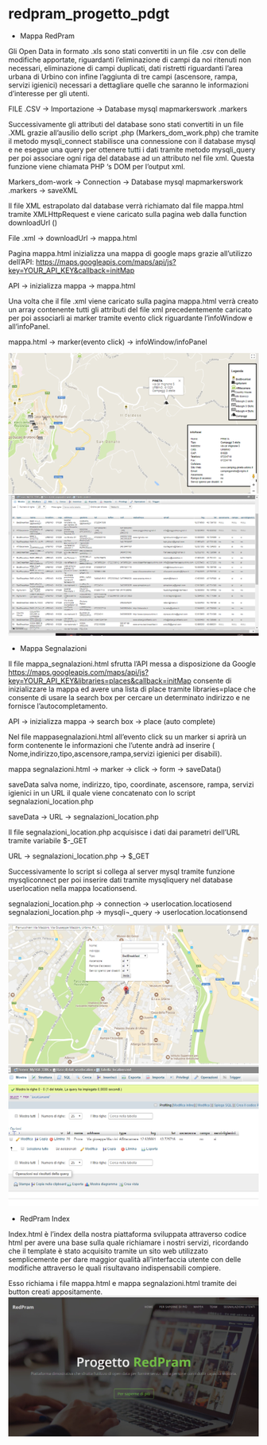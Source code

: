 # redpram_progetto_pdgt
* Mappa RedPram 

Gli Open Data in formato .xls sono stati convertiti in un file .csv  con delle modifiche apportate, riguardanti l’eliminazione di campi da noi ritenuti non necessari, eliminazione di campi duplicati, dati ristretti riguardanti l’area urbana di Urbino con infine l’aggiunta di tre campi (ascensore, rampa, servizi igienici) necessari a dettagliare quelle che saranno le informazioni d’interesse per gli utenti.

FILE .CSV -> Importazione -> Database mysql mapmarkerswork .markers

Successivamente gli attributi del database sono stati convertiti in un file .XML grazie all’ausilio dello script .php (Markers_dom_work.php) che tramite il metodo mysqli_connect stabilisce una connessione con il database mysql e ne esegue una query per ottenere tutti i dati tramite metodo mysqli_query per poi associare ogni riga del database ad un attributo nel file xml. Questa funzione viene chiamata PHP ‘s DOM per l’output xml. 

Markers_dom-work -> Connection -> Database mysql mapmarkerswork .markers -> saveXML


Il file XML estrapolato dal database verrà richiamato dal file mappa.html tramite XMLHttpRequest e viene  caricato sulla pagina web dalla function  downloadUrl () 

File .xml -> downloadUrl -> mappa.html

Pagina mappa.html inizializza una mappa di google maps grazie all’utilizzo dell’API: https://maps.googleapis.com/maps/api/js?key=YOUR_API_KEY&callback=initMap

API -> inizializza mappa -> mappa.html


Una volta che il file .xml viene caricato sulla pagina mappa.html verrà creato un array contenente tutti gli attributi del file xml precedentemente caricato per poi associarli ai marker tramite evento click riguardante l’infoWindow e  all’infoPanel.  

mappa.html -> marker(evento click) -> infoWindow/infoPanel 

<img src="screen/screen_map.png">
<img src="screen/db_maps.png">

* Mappa Segnalazioni

Il file mappa_segnalazioni.html sfrutta l’API messa a disposizione da Google
https://maps.googleapis.com/maps/api/js?key=YOUR_API_KEY&libraries=places&callback=initMap 
consente di inizializzare la mappa ed avere una lista di place tramite libraries=place che consente di usare la search box per cercare un determinato indirizzo e ne fornisce l’autocompletamento.

API -> inizializza mappa -> search box -> place (auto complete)

Nel file mappasegnalazioni.html all’evento click su un marker si aprirà un form contenente le informazioni che l’utente andrà ad inserire ( Nome,indirizzo,tipo,ascensore,rampa,servizi igienici per disabili).

mappa segnalazioni.html -> marker -> click -> form -> saveData()

saveData salva nome, indirizzo, tipo, coordinate, ascensore, rampa, servizi igienici in un URL il quale viene concatenato con lo script segnalazioni_location.php

saveData -> URL -> segnalazioni_location.php


Il file segnalazioni_location.php acquisisce i dati dai parametri dell’URL tramite variabile $-_GET 

URL -> segnalazioni_location.php -> $_GET 

Successivamente lo script si collega al server mysql tramite funzione mysqliconnect per poi inserire dati tramite mysqliquery nel database userlocation nella mappa locationsend.

segnalazioni_location.php -> connection -> userlocation.locatiosend 
segnalazioni_location.php -> mysqli¬_query -> userlocation.locationsend 

<img src="screen/segnalazioni.png">
<img src="screen/db_segnalazioni.png">

* RedPram Index

Index.html è l’index della nostra piattaforma sviluppata attraverso codice html per avere una base sulla quale richiamare i nostri servizi, ricordando che il template è stato acquisito tramite un sito web utilizzato semplicemente per dare maggior qualità all’interfaccia utente con delle modifiche attraverso le quali risultavano indispensabili compiere. 

Esso richiama i file mappa.html  e mappa segnalazioni.html tramite dei button creati appositamente.
<img src="screen/redpram1.png">

